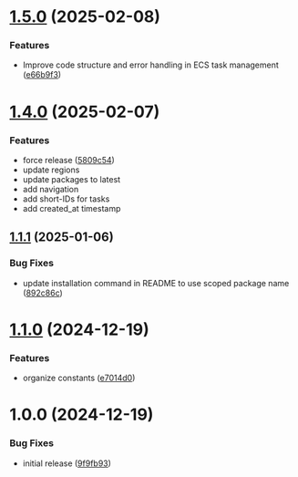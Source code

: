 # [1.5.0](https://github.com/schematichq/taskonaut/compare/v1.4.0...v1.5.0) (2025-02-08)


### Features

* Improve code structure and error handling in ECS task management ([e66b9f3](https://github.com/schematichq/taskonaut/commit/e66b9f3c6884984cfea94529952dd9429c16d021))

# [1.4.0](https://github.com/schematichq/taskonaut/compare/v1.3.0...v1.4.0) (2025-02-07)

### Features

- force release ([5809c54](https://github.com/schematichq/taskonaut/commit/5809c540e93dcc2fb22e639271b0e306f27ecd26))
- update regions
- update packages to latest
- add navigation
- add short-IDs for tasks
- add created_at timestamp

## [1.1.1](https://github.com/SchematicHQ/taskonaut/compare/v1.1.0...v1.1.1) (2025-01-06)

### Bug Fixes

- update installation command in README to use scoped package name ([892c86c](https://github.com/SchematicHQ/taskonaut/commit/892c86c319e8fe34c08c6b27f6dbf931fa24311b))

# [1.1.0](https://github.com/SchematicHQ/taskonaut/compare/v1.0.0...v1.1.0) (2024-12-19)

### Features

- organize constants ([e7014d0](https://github.com/SchematicHQ/taskonaut/commit/e7014d00e575d94057cb4ee578c273aefdc0ca33))

# 1.0.0 (2024-12-19)

### Bug Fixes

- initial release ([9f9fb93](https://github.com/SchematicHQ/taskonaut/commit/9f9fb931ea9d996d3c7df40cc7966febec9a8504))
